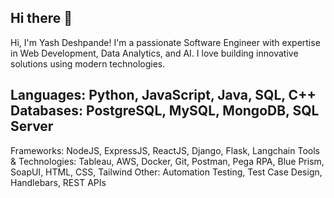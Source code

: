 ## Hi there 👋
Hi, I'm Yash Deshpande! I'm a passionate Software Engineer with expertise in Web Development, Data Analytics, and AI. I love building innovative solutions using modern technologies.

## Languages: Python, JavaScript, Java, SQL, C++   Databases: PostgreSQL, MySQL, MongoDB, SQL Server 
Frameworks: NodeJS, ExpressJS, ReactJS, Django, Flask, Langchain   Tools & Technologies: Tableau, AWS, Docker, Git, Postman, Pega RPA, Blue Prism, SoapUI, HTML, CSS, Tailwind   Other: Automation Testing, Test Case Design, Handlebars, REST APIs



<!--

-->
